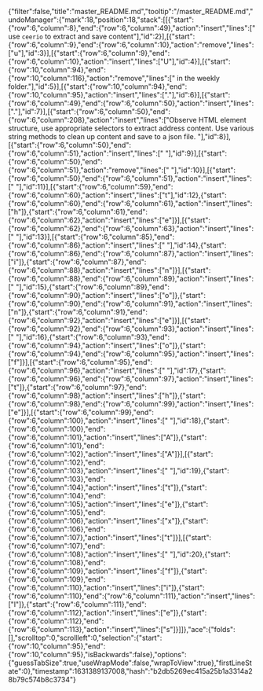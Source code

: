 {"filter":false,"title":"master_README.md","tooltip":"/master_README.md","undoManager":{"mark":18,"position":18,"stack":[[{"start":{"row":6,"column":8},"end":{"row":6,"column":49},"action":"insert","lines":[" use `ceerio` to extract and save content"],"id":2}],[{"start":{"row":6,"column":9},"end":{"row":6,"column":10},"action":"remove","lines":["u"],"id":3}],[{"start":{"row":6,"column":9},"end":{"row":6,"column":10},"action":"insert","lines":["U"],"id":4}],[{"start":{"row":10,"column":94},"end":{"row":10,"column":116},"action":"remove","lines":[" in the weekly folder."],"id":5}],[{"start":{"row":10,"column":94},"end":{"row":10,"column":95},"action":"insert","lines":["."],"id":6}],[{"start":{"row":6,"column":49},"end":{"row":6,"column":50},"action":"insert","lines":["."],"id":7}],[{"start":{"row":6,"column":50},"end":{"row":6,"column":208},"action":"insert","lines":["Observe HTML element structure, use appropriate selectors to extract address content. Use various string methods to clean up content and save to a json file. "],"id":8}],[{"start":{"row":6,"column":50},"end":{"row":6,"column":51},"action":"insert","lines":[" "],"id":9}],[{"start":{"row":6,"column":50},"end":{"row":6,"column":51},"action":"remove","lines":[" "],"id":10}],[{"start":{"row":6,"column":50},"end":{"row":6,"column":51},"action":"insert","lines":[" "],"id":11}],[{"start":{"row":6,"column":59},"end":{"row":6,"column":60},"action":"insert","lines":["t"],"id":12},{"start":{"row":6,"column":60},"end":{"row":6,"column":61},"action":"insert","lines":["h"]},{"start":{"row":6,"column":61},"end":{"row":6,"column":62},"action":"insert","lines":["e"]}],[{"start":{"row":6,"column":62},"end":{"row":6,"column":63},"action":"insert","lines":[" "],"id":13}],[{"start":{"row":6,"column":85},"end":{"row":6,"column":86},"action":"insert","lines":[" "],"id":14},{"start":{"row":6,"column":86},"end":{"row":6,"column":87},"action":"insert","lines":["i"]},{"start":{"row":6,"column":87},"end":{"row":6,"column":88},"action":"insert","lines":["n"]}],[{"start":{"row":6,"column":88},"end":{"row":6,"column":89},"action":"insert","lines":[" "],"id":15},{"start":{"row":6,"column":89},"end":{"row":6,"column":90},"action":"insert","lines":["o"]},{"start":{"row":6,"column":90},"end":{"row":6,"column":91},"action":"insert","lines":["n"]},{"start":{"row":6,"column":91},"end":{"row":6,"column":92},"action":"insert","lines":["e"]}],[{"start":{"row":6,"column":92},"end":{"row":6,"column":93},"action":"insert","lines":[" "],"id":16},{"start":{"row":6,"column":93},"end":{"row":6,"column":94},"action":"insert","lines":["o"]},{"start":{"row":6,"column":94},"end":{"row":6,"column":95},"action":"insert","lines":["f"]}],[{"start":{"row":6,"column":95},"end":{"row":6,"column":96},"action":"insert","lines":[" "],"id":17},{"start":{"row":6,"column":96},"end":{"row":6,"column":97},"action":"insert","lines":["t"]},{"start":{"row":6,"column":97},"end":{"row":6,"column":98},"action":"insert","lines":["h"]},{"start":{"row":6,"column":98},"end":{"row":6,"column":99},"action":"insert","lines":["e"]}],[{"start":{"row":6,"column":99},"end":{"row":6,"column":100},"action":"insert","lines":[" "],"id":18},{"start":{"row":6,"column":100},"end":{"row":6,"column":101},"action":"insert","lines":["A"]},{"start":{"row":6,"column":101},"end":{"row":6,"column":102},"action":"insert","lines":["A"]}],[{"start":{"row":6,"column":102},"end":{"row":6,"column":103},"action":"insert","lines":[" "],"id":19},{"start":{"row":6,"column":103},"end":{"row":6,"column":104},"action":"insert","lines":["t"]},{"start":{"row":6,"column":104},"end":{"row":6,"column":105},"action":"insert","lines":["e"]},{"start":{"row":6,"column":105},"end":{"row":6,"column":106},"action":"insert","lines":["x"]},{"start":{"row":6,"column":106},"end":{"row":6,"column":107},"action":"insert","lines":["t"]}],[{"start":{"row":6,"column":107},"end":{"row":6,"column":108},"action":"insert","lines":[" "],"id":20},{"start":{"row":6,"column":108},"end":{"row":6,"column":109},"action":"insert","lines":["f"]},{"start":{"row":6,"column":109},"end":{"row":6,"column":110},"action":"insert","lines":["i"]},{"start":{"row":6,"column":110},"end":{"row":6,"column":111},"action":"insert","lines":["l"]},{"start":{"row":6,"column":111},"end":{"row":6,"column":112},"action":"insert","lines":["e"]},{"start":{"row":6,"column":112},"end":{"row":6,"column":113},"action":"insert","lines":["s"]}]]},"ace":{"folds":[],"scrolltop":0,"scrollleft":0,"selection":{"start":{"row":10,"column":95},"end":{"row":10,"column":95},"isBackwards":false},"options":{"guessTabSize":true,"useWrapMode":false,"wrapToView":true},"firstLineState":0},"timestamp":1631389137008,"hash":"b2db5269ec415a25b1a3314a28b79c574b8c3734"}